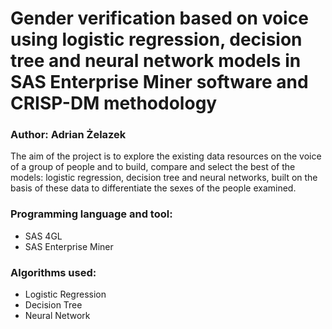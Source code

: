 # Gender verification based on voice using logistic regression, decision tree and neural network models in SAS Enterprise Miner software and CRISP-DM methodology

### Author: Adrian Żelazek

The aim of the project is to explore the existing data resources on the voice of a group of people and to build, compare and select the best of the models: logistic regression, decision tree and neural networks, built on the basis of these data to differentiate the sexes of the people examined. 

### Programming language and tool:
* SAS 4GL
* SAS Enterprise Miner

### Algorithms used:
* Logistic Regression
* Decision Tree
* Neural Network
